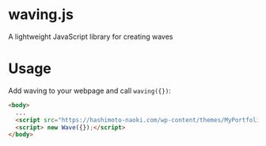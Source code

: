 # waving.js
A lightweight JavaScript library for creating waves

# Usage
Add waving to your webpage and call `waving({})`: 
```html
<body>
  ...
  <script src="https://hashimoto-naoki.com/wp-content/themes/MyPortfolio/js/waving.js"></script>
  <script> new Wave({});</script>
</body>
```
